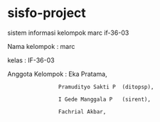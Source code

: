 sisfo-project
=============

sistem informasi kelompok marc if-36-03 

Nama kelompok : marc

kelas : IF-36-03

Anggota Kelompok :  Eka Pratama, 

                    Pramudityo Sakti P  (ditopsp),
                    
                    I Gede Manggala P   (sirent),
                    
                    Fachrial Akbar,
